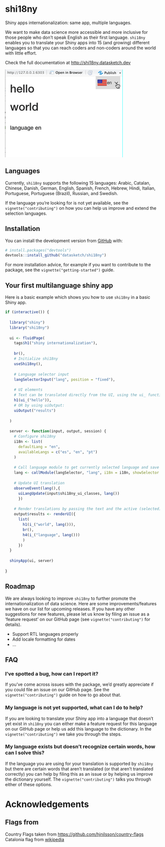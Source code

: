 
<!-- README.md is generated from README.Rmd. Please edit that file -->

# shi18ny

<!-- badges: start -->

<!-- badges: end -->

Shiny apps internationalization: same app, multiple languages.

We want to make data science more accessible and more inclusive for
those people who don’t speak English as their first language. `shi18ny`
enables you to translate your Shiny apps into 15 (and growing) different
languages so that you can reach coders and non-coders around the world
with little effort.

Check the full documentation at <http://shi18ny.datasketch.dev>

![](man/figures/hola-mundo-shi18ny.gif)

## Languages

Currently, `shi18ny` supports the following 15 languages: Arabic,
Catalan, Chinese, Danish, German, English, Spanish, French, Hebrew,
Hindi, Italian, Portuguese, Portuguese (Brazil), Russian, and Swedish.

If the language you’re looking for is not yet available, see the
`vignette("contributing")` on how you can help us improve and extend the
selection languages.

## Installation

You can install the development version from
[GitHub](https://github.com/) with:

``` r
# install.packages("devtools")
devtools::install_github("datasketch/shi18ny")
```

For more installation advice, for example if you want to contribute to
the package, see the `vignette("getting-started")` guide.

## Your first multilanguage shiny app

Here is a basic example which shows you how to use `shi18ny` in a basic
Shiny app.

``` r
if (interactive()) {
  
  library("shiny")
  library("shi18ny")
  
  ui <- fluidPage(
    tags$h1("shiny internationalization"),
    
    br(),
    # Initialize shi18ny
    useShi18ny(),
    
    # Language selector input
    langSelectorInput("lang", position = "fixed"),
    
    # UI elements
    # Text can be translated directly from the UI, using the ui_ function:
    h1(ui_("hello")),
    # OR by using uiOutput:
    uiOutput("results")
    
  )
  
  server <- function(input, output, session) {
    # Configure shi18ny
    i18n <- list(
      defaultLang = "en",
      availableLangs = c("es", "en", "pt")
    )
    
    # Call language module to get currently selected language and save it in a reactive
    lang <- callModule(langSelector, "lang", i18n = i18n, showSelector = TRUE)
    
    # Update UI translation
    observeEvent(lang(),{
      uiLangUpdate(input$shi18ny_ui_classes, lang())
      })
    
    # Render translations by passing the text and the active (selected) language as the lang() parameter to the i_ function
    output$results <- renderUI({
      list(
        h1(i_("world", lang())), 
        br(), 
        h4(i_("language", lang()))
        )
      })
  }
  
  shinyApp(ui, server)
  
}
```

## Roadmap

We are always looking to improve `shi18ny` to further promote the
internationalization of data science. Here are some
improvements/features we have on our list for upcoming releases. If you
have any other suggestions for new features, please let us know by
filing an issue as a ‘feature request’ on our GitHub page (see
`vignette("contributing")` for details).

  - Support RTL languages properly
  - Add locale formatting for dates
  - …

## FAQ

### I’ve spotted a bug, how can I report it?

If you’ve come across issues with the package, we’d greatly appreciate
if you could file an issue on our GitHub page. See the
`vignette("contributing")` guide on how to go about that.

### My language is not yet supported, what can I do to help?

If you are looking to translate your Shiny app into a language that
doesn’t yet exist in `shi18ny` you can either make a feature request for
this language on our GitHub page or help us add this language to the
dictionary. In the `vignette("contributing")` we take you through the
steps.

### My language exists but doesn’t recognize certain words, how can I solve this?

If the language you are using for your translation is supported by
`shi18ny` but there are certain words that aren’t translated (or that
aren’t translated correctly) you can help by filing this as an issue or
by helping us improve the dictionary yourself. The
`vignette("contributing")` talks you through either of these options.

# Acknowledgements

## Flags from

Country Flags taken from <https://github.com/hjnilsson/country-flags>
Catalonia flag from
[wikipedia](https://meta.wikimedia.org/wiki/File:Flag_of_Catalonia.svg)
